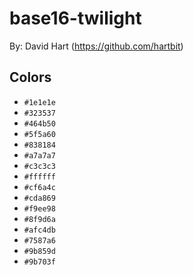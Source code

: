 # base16-twilight

By: David Hart (https://github.com/hartbit)

## Colors

* `#1e1e1e`
* `#323537`
* `#464b50`
* `#5f5a60`
* `#838184`
* `#a7a7a7`
* `#c3c3c3`
* `#ffffff`
* `#cf6a4c`
* `#cda869`
* `#f9ee98`
* `#8f9d6a`
* `#afc4db`
* `#7587a6`
* `#9b859d`
* `#9b703f`
